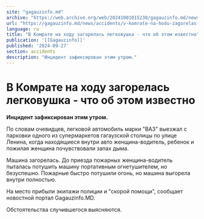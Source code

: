 ```yaml
---
site: "gagauzinfo.md"
archive: "https://web.archive.org/web/20241001015230/gagauzinfo.md/news/accidents/v-komrate-na-hodu-zagorelas-legkovushka-chto-ob-etom-izvestno"
url: "https://gagauzinfo.md/news/accidents/v-komrate-na-hodu-zagorelas-legkovushka-chto-ob-etom-izvestno"
language: ru
title: "В Комрате на ходу загорелась легковушка - что об этом известно"
publication: '[[Gagauzinfo]]'
published: '2024-09-27'
section: accidents
description: "Инцидент зафиксирован этим утром."
---
```


# В Комрате на ходу загорелась легковушка - что об этом известно

**Инцидент зафиксирован этим утром.**

По словам очевидцев, легковой автомобиль марки "ВАЗ" выезжал с парковки одного из супермаркетов гагаузской столицы по улице Ленина, когда находящиеся внутри авто женщина-водитель, ребенок и пожилая женщина почувствовали запах дыма.

Машина загорелась. До приезда пожарных женщина-водитель пыталась потушить машину портативным огнетушителем, но безуспешно. Пожарные быстро потушили огонь, но машина выгорела внутри полностью.

На место прибыли экипажи полиции и "скорой помощи", сообщает новостной портал Gagauzinfo.MD.

Обстоятельства случившегося выясняются.